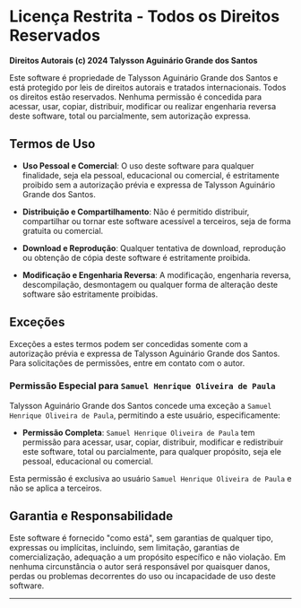 # Licença Restrita - Todos os Direitos Reservados

**Direitos Autorais (c) 2024 Talysson Aguinário Grande dos Santos**

Este software é propriedade de Talysson Aguinário Grande dos Santos e está protegido por leis de direitos autorais e tratados internacionais. Todos os direitos estão reservados. Nenhuma permissão é concedida para acessar, usar, copiar, distribuir, modificar ou realizar engenharia reversa deste software, total ou parcialmente, sem autorização expressa.

## Termos de Uso

- **Uso Pessoal e Comercial**: O uso deste software para qualquer finalidade, seja ela pessoal, educacional ou comercial, é estritamente proibido sem a autorização prévia e expressa de Talysson Aguinário Grande dos Santos.

- **Distribuição e Compartilhamento**: Não é permitido distribuir, compartilhar ou tornar este software acessível a terceiros, seja de forma gratuita ou comercial.

- **Download e Reprodução**: Qualquer tentativa de download, reprodução ou obtenção de cópia deste software é estritamente proibida.

- **Modificação e Engenharia Reversa**: A modificação, engenharia reversa, descompilação, desmontagem ou qualquer forma de alteração deste software são estritamente proibidas.

## Exceções

Exceções a estes termos podem ser concedidas somente com a autorização prévia e expressa de Talysson Aguinário Grande dos Santos. Para solicitações de permissões, entre em contato com o autor.

### Permissão Especial para `Samuel Henrique Oliveira de Paula`

Talysson Aguinário Grande dos Santos concede uma exceção a `Samuel Henrique Oliveira de Paula`, permitindo a este usuário, especificamente:

- **Permissão Completa**: `Samuel Henrique Oliveira de Paula` tem permissão para acessar, usar, copiar, distribuir, modificar e redistribuir este software, total ou parcialmente, para qualquer propósito, seja ele pessoal, educacional ou comercial.

Esta permissão é exclusiva ao usuário `Samuel Henrique Oliveira de Paula` e não se aplica a terceiros.

## Garantia e Responsabilidade

Este software é fornecido "como está", sem garantias de qualquer tipo, expressas ou implícitas, incluindo, sem limitação, garantias de comercialização, adequação a um propósito específico e não violação. Em nenhuma circunstância o autor será responsável por quaisquer danos, perdas ou problemas decorrentes do uso ou incapacidade de uso deste software.

---
